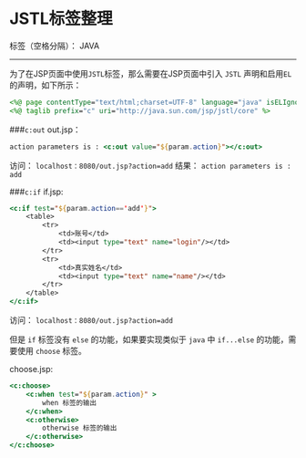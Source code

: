 ﻿# JSTL标签整理

标签（空格分隔）： JAVA

---

为了在JSP页面中使用`JSTL`标签，那么需要在JSP页面中引入 `JSTL` 声明和启用`EL`的声明，如下所示：
```jsp
<%@ page contentType="text/html;charset=UTF-8" language="java" isELIgnored="false" %>
<%@ taglib prefix="c" uri="http://java.sun.com/jsp/jstl/core" %>
```
###`c:out`
out.jsp：
```jsp
action parameters is : <c:out value="${param.action}"></c:out>
```
访问：
`localhost：8080/out.jsp?action=add`
结果：
`action parameters is : add`

###`c:if`
if.jsp:
```jsp
<c:if test="${param.action=='add'}">
    <table>
        <tr>
            <td>账号</td>
            <td><input type="text" name="login"/></td>
        </tr>
        <tr>
            <td>真实姓名</td>
            <td><input type="text" name="name"/></td>
        </tr>
    </table>
</c:if>
```
访问：
`localhost：8080/out.jsp?action=add`

但是 `if` 标签没有 `else` 的功能，如果要实现类似于 `java` 中 `if...else` 的功能，需要使用 `choose` 标签。

choose.jsp:
```jsp
<c:choose>
    <c:when test="${param.action}" >
        when 标签的输出
    </c:when>
    <c:otherwise>
        otherwise 标签的输出
    </c:otherwise>
</c:choose>
```

